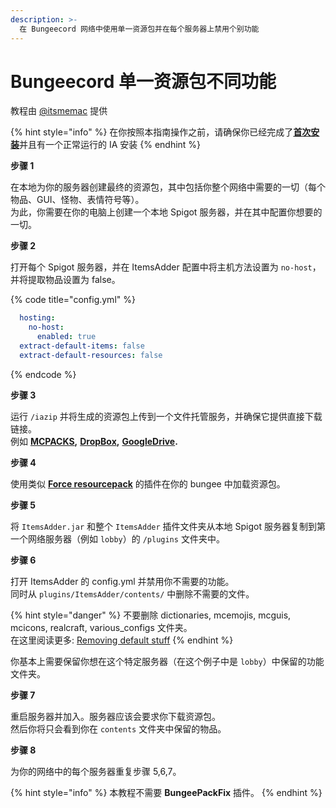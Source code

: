 ```yaml
---
description: >-
  在 Bungeecord 网络中使用单一资源包并在每个服务器上禁用个别功能
---
```


# Bungeecord 单一资源包不同功能

教程由 [@itsmemac](https://github.com/LoneDev6/Wiki-ItemsAdder/pull/35) 提供

{% hint style="info" %}
在你按照本指南操作之前，请确保你已经完成了[**首次安装**](https://itemsadder.devs.beer/first-install)并且有一个正常运行的 IA 安装
{% endhint %}

**步骤 1**

在本地为你的服务器创建最终的资源包，其中包括你整个网络中需要的一切（每个物品、GUI、怪物、表情符号等）。\
为此，你需要在你的电脑上创建一个本地 Spigot 服务器，并在其中配置你想要的一切。

**步骤 2**

打开每个 Spigot 服务器，并在 ItemsAdder 配置中将主机方法设置为 `no-host`，并将提取物品设置为 false。

{% code title="config.yml" %}
```yaml
  hosting:
    no-host:
      enabled: true
  extract-default-items: false
  extract-default-resources: false
```
{% endcode %}

**步骤 3**

运行 `/iazip` 并将生成的资源包上传到一个文件托管服务，并确保它提供直接下载链接。\
例如 [**MCPACKS**](https://mc-packs.net/)**,** [**DropBox**](../../plugin-usage/resourcepack-hosting/resourcepack-on-dropbox.md)**,** [**GoogleDrive**](../../plugin-usage/resourcepack-hosting/google-drive.md)**.**

**步骤 4**

使用类似 [**Force resourcepack**](https://www.spigotmc.org/resources/force-resourcepacks.10499/) 的插件在你的 bungee 中加载资源包。

**步骤 5**

将 `ItemsAdder.jar` 和整个 `ItemsAdder` 插件文件夹从本地 Spigot 服务器复制到第一个网络服务器（例如 `lobby`）的 `/plugins` 文件夹中。

**步骤 6**

打开 ItemsAdder 的 config.yml 并禁用你不需要的功能。\
同时从 `plugins/ItemsAdder/contents/` 中删除不需要的文件。

{% hint style="danger" %}
不要删除 dictionaries, mcemojis, mcguis, mcicons, realcraft, various\_configs 文件夹。\
在这里阅读更多: [Removing default stuff](../removing-default-stuff/latest-itemsadder.md)
{% endhint %}

你基本上需要保留你想在这个特定服务器（在这个例子中是 `lobby`）中保留的功能文件夹。

**步骤 7**

重启服务器并加入。服务器应该会要求你下载资源包。\
然后你将只会看到你在 `contents` 文件夹中保留的物品。

**步骤 8**

为你的网络中的每个服务器重复步骤 5,6,7。

{% hint style="info" %}
本教程不需要 **BungeePackFix** 插件。
{% endhint %}
